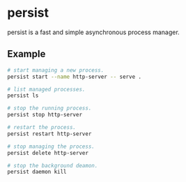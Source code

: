 persist
=======

persist is a fast and simple asynchronous process manager.

Example
-------

```bash
# start managing a new process.
persist start --name http-server -- serve .

# list managed processes.
persist ls

# stop the running process.
persist stop http-server

# restart the process.
persist restart http-server

# stop managing the process.
persist delete http-server

# stop the background deamon.
persist daemon kill
```
